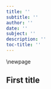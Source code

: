 ```yaml
---
title: ''
subtitle: ''
author: ''
date: ''
subject: ''
description: ''
toc-title: ''
---
```


\newpage

## First title
